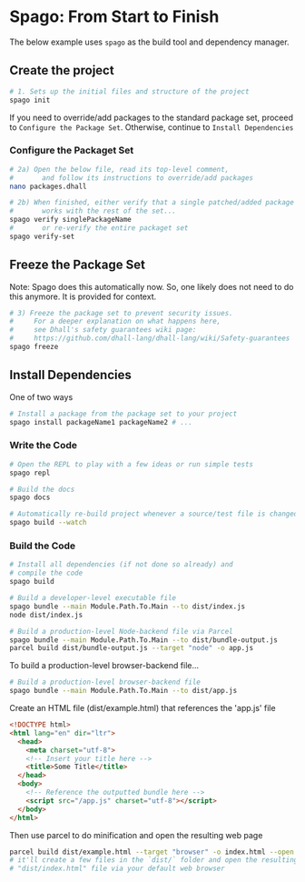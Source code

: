 # Spago: From Start to Finish

The below example uses `spago` as the build tool and dependency manager.

## Create the project

```bash
# 1. Sets up the initial files and structure of the project
spago init
```

If you need to override/add packages to the standard package set, proceed to `Configure the Package Set`. Otherwise, continue to `Install Dependencies`

### Configure the Packaget Set

```bash
# 2a) Open the below file, read its top-level comment,
#       and follow its instructions to override/add packages
nano packages.dhall

# 2b) When finished, either verify that a single patched/added package
#       works with the rest of the set...
spago verify singlePackageName
#       or re-verify the entire packaget set
spago verify-set
```

## Freeze the Package Set

Note: Spago does this automatically now. So, one likely does not need to do this anymore. It is provided for context.
```bash
# 3) Freeze the package set to prevent security issues.
#     For a deeper explanation on what happens here,
#     see Dhall's safety guarantees wiki page:
#     https://github.com/dhall-lang/dhall-lang/wiki/Safety-guarantees
spago freeze
```

## Install Dependencies

One of two ways
```bash
# Install a package from the package set to your project
spago install packageName1 packageName2 # ...
```

### Write the Code

```bash
# Open the REPL to play with a few ideas or run simple tests
spago repl

# Build the docs
spago docs

# Automatically re-build project whenever a source/test file is changed/saved
spago build --watch
```

### Build the Code

```bash
# Install all dependencies (if not done so already) and
# compile the code
spago build

# Build a developer-level executable file
spago bundle --main Module.Path.To.Main --to dist/index.js
node dist/index.js

# Build a production-level Node-backend file via Parcel
spago bundle --main Module.Path.To.Main --to dist/bundle-output.js
parcel build dist/bundle-output.js --target "node" -o app.js
```

To build a production-level browser-backend file...
```bash
# Build a production-level browser-backend file
spago bundle --main Module.Path.To.Main --to dist/app.js
```
Create an HTML file (dist/example.html) that references the 'app.js' file
```html
<!DOCTYPE html>
<html lang="en" dir="ltr">
  <head>
    <meta charset="utf-8">
    <!-- Insert your title here -->
    <title>Some Title</title>
  </head>
  <body>
    <!-- Reference the outputted bundle here -->
    <script src="/app.js" charset="utf-8"></script>
  </body>
</html>
```
Then use parcel to do minification and open the resulting web page
```bash
parcel build dist/example.html --target "browser" -o index.html --open
# it'll create a few files in the `dist/` folder and open the resulting
# "dist/index.html" file via your default web browser
```
